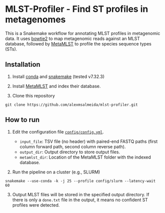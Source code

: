 # MLST-Profiler - Find ST profiles in metagenomes

This is a Snakemake workflow for annotating MLST profiles in metagenomic data. It uses [bowtie2](https://github.com/BenLangmead/bowtie2) to map metagenomic reads against an MLST database, followed by [MetaMLST](https://github.com/SegataLab/metamlst) to profile the species sequence types (STs).

## Installation

1. Install [conda](https://conda.io/projects/conda/en/latest/user-guide/install/index.html) and [snakemake](https://snakemake.readthedocs.io/en/stable/getting_started/installation.html) (tested v7.32.3)

2. Install [MetaMLST](https://github.com/SegataLab/metamlst) and index their database.

3. Clone this repository
```
git clone https://github.com/alexmsalmeida/mlst-profiler.git
```

## How to run

1. Edit the configuration file [`config/config.yml`](config/config.yml).
    - `input_file`: TSV file (no header) with paired-end FASTQ paths (first column forward path, second column reverse path).
    - `output_dir`: Output directory to store output files.
    - `metamlst_dir`: Location of the MetaMLST folder with the indexed database.

2. Run the pipeline on a cluster (e.g., SLURM)
```
snakemake --use-conda -k -j 25 --profile config/slurm --latency-wait 60
```

3. Output MLST files will be stored in the specified output directory. If there is only a `done.txt` file in the output, it means no confident ST profiles were detected.
